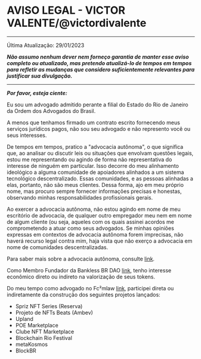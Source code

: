 # AVISO LEGAL - VICTOR VALENTE/@victordivalente

----
Última Atualização: 29/01/2023

***Não assumo nenhum dever nem forneço garantia de manter esse aviso completo ou atualizado, mas pretendo atualizá-lo de tempos em tempos para refletir as mudanças que considero suficientemente relevantes para justificar sua divulgação.***

----

***Por favor, esteja ciente:***

Eu sou um advogado admitido perante a filial do Estado do Rio de Janeiro da Ordem dos Advogados do Brasil. 

A menos que tenhamos firmado um contrato escrito fornecendo meus serviços jurídicos pagos, não sou seu advogado e não represento você ou seus interesses.

De tempos em tempos, pratico a "advocacia autônoma", o que significa que, ao analisar ou discutir leis ou situações que envolvam questões legais, estou me representando ou agindo de forma não representativa do interesse de ninguém em particular. Isso decorre do meu alinhamento ideológico a alguma comunidade de apoiadores alinhados a um sistema tecnológico descentralizado. Essas comunidades, e as pessoas alinhadas a elas, portanto, não são meus clientes. Dessa forma, ajo em meu próprio nome, mas procuro sempre fornecer informações precisas e honestas, observando minhas responsabilidades profissionais gerais.

Ao exercer a advocacia autônoma, não estou agindo em nome de meu escritório de advocacia, de qualquer outro empregador meu nem em nome de algum cliente (ou seja, aqueles com os quais assinei acordos me comprometendo a atuar como seus advogados. Se minhas opiniões expressas em contextos de advocacia autônoma forem imprecisas, não haverá recurso legal contra mim, haja vista que não exerço a advocacia em nome de comunidades descentralizadas.

Para saber mais sobre a advocacia autônoma, consulte [link](https://lexnode.substack.com/p/autonomous-lawyering). 

Como Membro Fundador da Bankless BR DAO [link](https://artigos.banklessbr.com/), tenho interesse econômico direto ou indireto na valorização de seus tokens.

Do meu tempo como advogado no Fc²mlaw [link](https://www.fcm.law/), participei direta ou indiretamente da construção dos seguintes projetos lançados:

* Spriz NFT Series (Reserva)
* Projeto de NFTs Beats (Ambev)
* Upland
* POE Marketplace
* Clube NFT Marketplace
* Blockchain Rio Festival
* metaKosmos
* BlockBR

